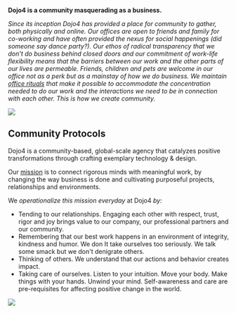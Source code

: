 **Dojo4 is a community masquerading as a business.**

*Since its inception Dojo4 has provided a place for community to gather,
both physically and online. Our offices are open to friends and family
for co-working and have often provided the nexus for social happenings
(did someone say dance party?). Our ethos of radical transparency that
we don't do business behind closed doors and our commitment of work-life
flexibility means that the barriers between our work and the other parts
of our lives are permeable. Friends, children and pets are welcome in
our office not as a perk but as a mainstay of how we do business. We
maintain* [*office rituals*](./office-ritual.md)
*that make it possible to accommodate the concentration needed to do our
work and the interactions we need to be in connection with each other.
This is how we create community.*

  

![](https://d2eslrut6bvw18.cloudfront.net/v2/39196/contents/OvRrw3DLcnI1aPUe/mw1920_community.jpg)

  

## **Community Protocols**

Dojo4 is a community-based, global-scale agency that catalyzes positive
transformations through crafting exemplary technology & design.

Our [mission](https://dojo4.com/manifesto) is to connect rigorous minds
with meaningful work, by changing the way business is done and
cultivating purposeful projects, relationships and environments.

We *operationalize this mission everyday* at Dojo4 *by:*

  - Tending to our relationships. Engaging each other with respect,
    trust, rigor and joy brings value to our company, our professional
    partners and our community.
  - Remembering that our best work happens in an environment of
    integrity, kindness and humor. We don It take ourselves too
    seriously. We talk some smack but we don't denigrate others.
  - Thinking of others. We understand that our actions and behavior
    creates impact.
  - Taking care of ourselves. Listen to your intuition. Move your body.
    Make things with your hands. Unwind your mind. Self-awareness and
    care are pre-requisites for affecting positive change in the world.

![](https://d2eslrut6bvw18.cloudfront.net/v2/39196/contents/qq26TkffEXyIKpsW/mw1920_dojo4-community-values-poster_copy.jpg)
